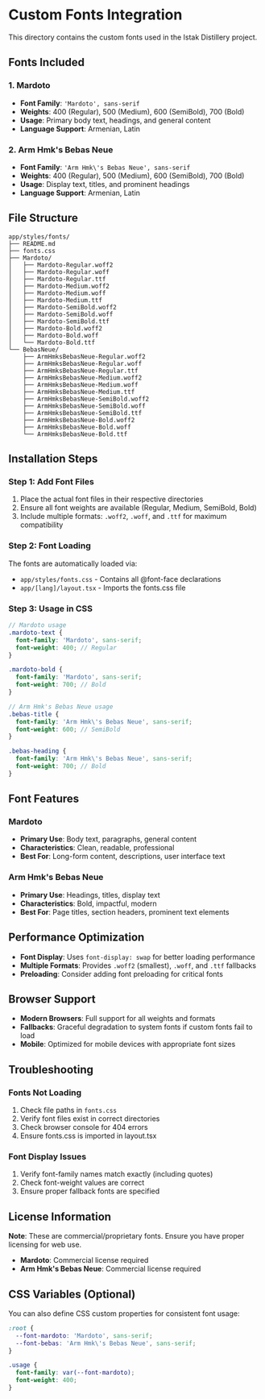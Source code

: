 # Custom Fonts Integration

This directory contains the custom fonts used in the Istak Distillery project.

## Fonts Included

### 1. Mardoto
- **Font Family**: `'Mardoto', sans-serif`
- **Weights**: 400 (Regular), 500 (Medium), 600 (SemiBold), 700 (Bold)
- **Usage**: Primary body text, headings, and general content
- **Language Support**: Armenian, Latin

### 2. Arm Hmk's Bebas Neue
- **Font Family**: `'Arm Hmk\'s Bebas Neue', sans-serif`
- **Weights**: 400 (Regular), 500 (Medium), 600 (SemiBold), 700 (Bold)
- **Usage**: Display text, titles, and prominent headings
- **Language Support**: Armenian, Latin

## File Structure

```
app/styles/fonts/
├── README.md
├── fonts.css
├── Mardoto/
│   ├── Mardoto-Regular.woff2
│   ├── Mardoto-Regular.woff
│   ├── Mardoto-Regular.ttf
│   ├── Mardoto-Medium.woff2
│   ├── Mardoto-Medium.woff
│   ├── Mardoto-Medium.ttf
│   ├── Mardoto-SemiBold.woff2
│   ├── Mardoto-SemiBold.woff
│   ├── Mardoto-SemiBold.ttf
│   ├── Mardoto-Bold.woff2
│   ├── Mardoto-Bold.woff
│   └── Mardoto-Bold.ttf
└── BebasNeue/
    ├── ArmHmksBebasNeue-Regular.woff2
    ├── ArmHmksBebasNeue-Regular.woff
    ├── ArmHmksBebasNeue-Regular.ttf
    ├── ArmHmksBebasNeue-Medium.woff2
    ├── ArmHmksBebasNeue-Medium.woff
    ├── ArmHmksBebasNeue-Medium.ttf
    ├── ArmHmksBebasNeue-SemiBold.woff2
    ├── ArmHmksBebasNeue-SemiBold.woff
    ├── ArmHmksBebasNeue-SemiBold.ttf
    ├── ArmHmksBebasNeue-Bold.woff2
    ├── ArmHmksBebasNeue-Bold.woff
    └── ArmHmksBebasNeue-Bold.ttf
```

## Installation Steps

### Step 1: Add Font Files
1. Place the actual font files in their respective directories
2. Ensure all font weights are available (Regular, Medium, SemiBold, Bold)
3. Include multiple formats: `.woff2`, `.woff`, and `.ttf` for maximum compatibility

### Step 2: Font Loading
The fonts are automatically loaded via:
- `app/styles/fonts.css` - Contains all @font-face declarations
- `app/[lang]/layout.tsx` - Imports the fonts.css file

### Step 3: Usage in CSS
```scss
// Mardoto usage
.mardoto-text {
  font-family: 'Mardoto', sans-serif;
  font-weight: 400; // Regular
}

.mardoto-bold {
  font-family: 'Mardoto', sans-serif;
  font-weight: 700; // Bold
}

// Arm Hmk's Bebas Neue usage
.bebas-title {
  font-family: 'Arm Hmk\'s Bebas Neue', sans-serif;
  font-weight: 600; // SemiBold
}

.bebas-heading {
  font-family: 'Arm Hmk\'s Bebas Neue', sans-serif;
  font-weight: 700; // Bold
}
```

## Font Features

### Mardoto
- **Primary Use**: Body text, paragraphs, general content
- **Characteristics**: Clean, readable, professional
- **Best For**: Long-form content, descriptions, user interface text

### Arm Hmk's Bebas Neue
- **Primary Use**: Headings, titles, display text
- **Characteristics**: Bold, impactful, modern
- **Best For**: Page titles, section headers, prominent text elements

## Performance Optimization

- **Font Display**: Uses `font-display: swap` for better loading performance
- **Multiple Formats**: Provides `.woff2` (smallest), `.woff`, and `.ttf` fallbacks
- **Preloading**: Consider adding font preloading for critical fonts

## Browser Support

- **Modern Browsers**: Full support for all weights and formats
- **Fallbacks**: Graceful degradation to system fonts if custom fonts fail to load
- **Mobile**: Optimized for mobile devices with appropriate font sizes

## Troubleshooting

### Fonts Not Loading
1. Check file paths in `fonts.css`
2. Verify font files exist in correct directories
3. Check browser console for 404 errors
4. Ensure fonts.css is imported in layout.tsx

### Font Display Issues
1. Verify font-family names match exactly (including quotes)
2. Check font-weight values are correct
3. Ensure proper fallback fonts are specified

## License Information

**Note**: These are commercial/proprietary fonts. Ensure you have proper licensing for web use.
- **Mardoto**: Commercial license required
- **Arm Hmk's Bebas Neue**: Commercial license required

## CSS Variables (Optional)

You can also define CSS custom properties for consistent font usage:

```scss
:root {
  --font-mardoto: 'Mardoto', sans-serif;
  --font-bebas: 'Arm Hmk\'s Bebas Neue', sans-serif;
}

.usage {
  font-family: var(--font-mardoto);
  font-weight: 400;
}
```
